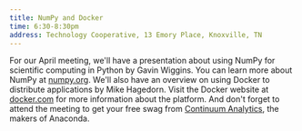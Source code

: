 ```yaml
---
title: NumPy and Docker
time: 6:30-8:30pm
address: Technology Cooperative, 13 Emory Place, Knoxville, TN
---
```


For our April meeting, we'll have a presentation about using NumPy for scientific computing in Python by Gavin Wiggins. You can learn more about NumPy at [numpy.org](http://www.numpy.org). We'll also have an overview on using Docker to distribute applications by Mike Hagedorn. Visit the Docker website at [docker.com](https://www.docker.com) for more information about the platform. And don't forget to attend the meeting to get your free swag from [Continuum Analytics](https://www.continuum.io), the makers of Anaconda.
